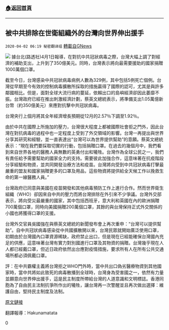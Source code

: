 ###  [:house:返回首頁](https://github.com/ourhimalayas/txt)
---

## 被中共排除在世衛組織外的台灣向世界伸出援手
`2020-04-02 06:19 秘密翻译组` [轉載自GNews](https://gnews.org/zh-hant/159999/)

![](https://s3-ap-northeast-1.amazonaws.com/news.guo.offload.media/wp-content/uploads/2020/04/02055557/Picture-1-21.png)
據台北(路透社)4月1日報導，在對抗中共冠狀病毒之際，台灣大幅上調了對經濟的補助支出，上升到了350億美元。同時，台灣表示將向最需要援助的國家捐贈1000萬個口罩。

截至今日，台灣感染中共冠狀病毒病例人數為329例，其中包括5例死亡個例。台灣從早期至今有效的控制病毒擴散所採取的措施贏得了國際的認可，尤其是與許多鄰國相比。但是，面對全球大流行病的蔓延，依賴出口的島嶼經濟卻因此萎靡不振。台灣政府已經在推出刺激經濟計劃，蔡英文總統表示，將準備支出1.0​​​​5萬億新台幣（約350億美元）來應對抗擊中共冠狀病毒。

台灣央行上個月將其全年經濟增長預期從12月的2.57％下調至1.92％。

由於中共在國際上所施加的壓力，台灣很大程度上都被國際社會拒之門外，因此台灣在對抗病毒的過程中也一定程度上受到了外交領域的影響。台灣一再提出與世界分享其研究和經驗，並一直表達出“台灣可以為世界提供幫助”的意願。蔡英文總統表示：“現在我們要採取切實的行動，包括捐贈口罩。在過去的幾個月中，我們看到來自世界各地的醫務人員無數的英勇付出和犧牲。台灣作為全球公民之一，我們有責任給予需要幫助的國家全力的支持。需要彼此加強合作，這意味著在抗疫階段分享經驗和物資，並共同開發治療方法和疫苗。台灣將向受到中共冠狀病毒打擊最嚴重的盟友和國家捐贈更多的口罩及用品，這些物資將提供給全天候工作以挽救生命的第一線醫務人員。”

台灣政府已同意與美國在疫苗開發和其他病毒預防工作上進行合作。然而世界衛生組織（WHO）卻因來自中共的壓力而將台灣排除在外引來不少爭議。台灣外交部表示，將向受災最嚴重的國家，其中包括西班牙，意大利和英國在內的歐洲捐贈700萬個口罩，同時向美國捐贈200萬個口罩，其餘的與台灣保持正式外交關係的小國也將獲得口罩的支援。

台灣外交官員吳國強在與蔡英文總統的新聞發布會上再次重申：“台灣可以提供幫助”。自中共冠狀病毒感染從中共國擴散開以來，台灣民眾就開始廣泛使用口罩，初期由於台灣國內口罩資源稀缺，政府禁止出口，但是現在已經能確保台灣國內充足的供應，這意味著台灣有實力對別國進行口罩及其物資的捐贈。台灣幾乎現在人人都已經戴口罩，但近日政府依然出台應對疫情措施，要求所有人在所有公共交通場所都必須佩戴口罩。

評：在中共霸權主義將台灣拒之WHO門外時，當中共出口偽劣醫療物資到其他國家時，當中共將如此致死的病毒散播到全球時，台灣身為受害國之一，依然有力量並願意向世界伸出援手，這是民主制度所帶給台灣的人道意識和文明標誌。香港同胞為了自由民主法制抗爭所作出的犧牲，讓台灣再一次警醒並且再次做出選擇：維護自由，堅持民主制度及法制。

[原文鏈接](https://www.reuters.com/article/us-health-coronavirus-taiwan-economy-idUSKBN21J41C)

翻譯報導：Hakunamatata

0
